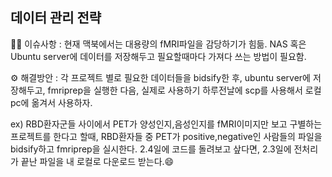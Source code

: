 ## 데이터 관리 전략

🧑‍💻 이슈사항 : 현재 맥북에서는 대용량의 fMRI파일을 감당하기가 힘듦. NAS 혹은 Ubuntu server에 데이터를 저장해두고 필요할때마다 가져다 쓰는 방법이 필요함.

⚙️ 해결방안 : 각 프로젝트 별로 필요한 데이터들을 bidsify한 후, ubuntu server에 저장해두고, fmriprep을 실행한 다음, 실제로 사용하기 하루전날에 scp를 사용해서 로컬 pc에 옮겨서 사용하자.

ex) RBD환자군들 사이에서 PET가 양성인지,음성인지를 fMRI이미지만 보고 구별하는 프로젝트를 한다고 할때, RBD환자들 중 PET가 positive,negative인 사람들의 파일을 bidsify하고 fmriprep을 실시한다. 2.4일에 코드를 돌려보고 샆다면, 2.3일에 전처리가 끝난 파일을 내 로컬로 다운로드 받는다.😄

